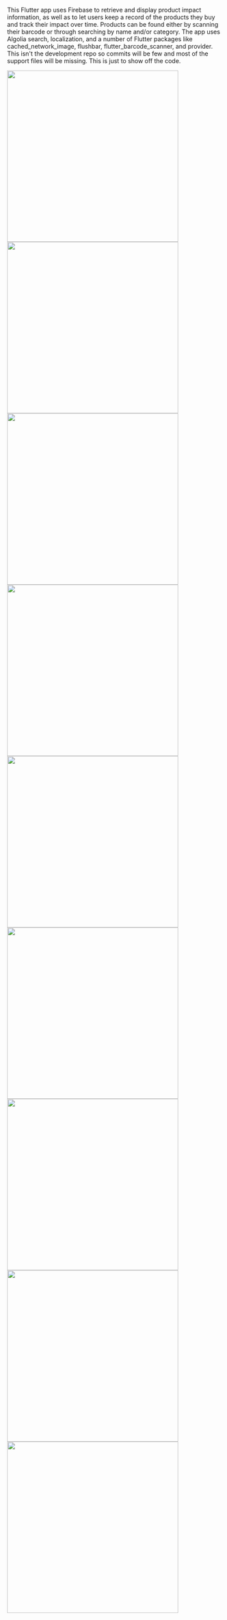 This Flutter app uses Firebase to retrieve and display product impact information, as well as to let users keep a record of the products they buy and track their impact over time. Products can be found either by scanning their barcode or through searching by name and/or category. The app uses Algolia search, localization, and a number of Flutter packages like cached_network_image, flushbar, flutter_barcode_scanner, and provider. This isn't the development repo so commits will be few and most of the support files will be missing. This is just to show off the code.

<a href="url"><img src="https://github.com/malcolm-weathers/hugo_environmental_app/blob/main/s0new.jpg?raw=true" align="left" height="400" ></a>
<a href="url"><img src="https://github.com/malcolm-weathers/hugo_environmental_app/blob/main/s1new.jpg?raw=true" align="left" height="400" ></a>
<a href="url"><img src="https://github.com/malcolm-weathers/hugo_environmental_app/blob/main/s2new.jpg?raw=true" align="left" height="400" ></a>
<a href="url"><img src="https://github.com/malcolm-weathers/hugo_environmental_app/blob/main/s3new.jpg?raw=true" align="left" height="400" ></a>
<a href="url"><img src="https://github.com/malcolm-weathers/hugo_environmental_app/blob/main/s4new.jpg?raw=true" align="left" height="400" ></a>
<a href="url"><img src="https://github.com/malcolm-weathers/hugo_environmental_app/blob/main/s5new.jpg?raw=true" align="left" height="400" ></a>
<a href="url"><img src="https://github.com/malcolm-weathers/hugo_environmental_app/blob/main/s6new.jpg?raw=true" align="left" height="400" ></a>
<a href="url"><img src="https://github.com/malcolm-weathers/hugo_environmental_app/blob/main/s7new.jpg?raw=true" align="left" height="400" ></a>
<a href="url"><img src="https://github.com/malcolm-weathers/hugo_environmental_app/blob/main/s8new.jpg?raw=true" align="left" height="400" ></a>
